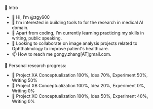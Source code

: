 🎃 Intro
- 👋 Hi, I’m @zgy600
- 👀 I’m interested in building tools to for the research in medical AI domain. 
- 🌱 Apart from coding, I’m currently learning practicing my skills in writing, public speaking.
- 💞️ Looking to collaborate on image analysis projects related to Ophthalmology to improve patient's healthcare.
- 📫 How to reach me gongy.zhang[AT]gmail.com.


🎃 Personal research progress:
- 💪 Project XA Conceptualization 100%, Idea 70%, Experiment 50%, Writing 50%
- 💪 Project XB Conceptualization 100%, Idea 20%, Experiment 0%, Writing 0%
- 💪 Project XC Conceptualization 100%, Idea 50%, Experiment 40%, Writing 0%



<!---
zgy600/zgy600 is a ✨ special ✨ repository because its `README.md` (this file) appears on your GitHub profile.
You can click the Preview link to take a look at your changes.
--->
